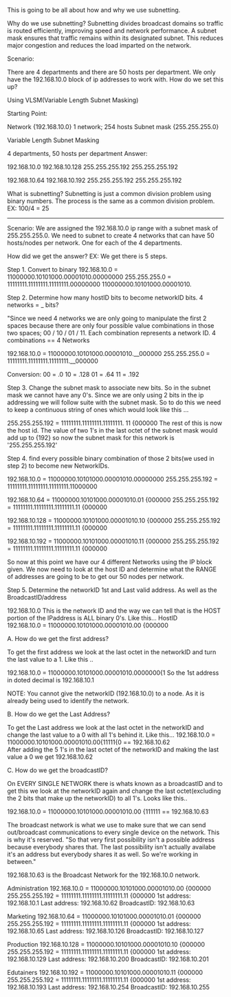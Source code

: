 This is going to be all about how and why we use subnetting. 

Why do we use subnetting?
Subnetting divides broadcast domains so traffic is routed efficiently, improving speed and network performance. A subnet mask ensures that traffic remains within its designated subnet. This reduces major congestion and reduces the load imparted on the network.


Scenario:

There are 4 departments and there are 50 hosts per department. We only have the 192.168.10.0 block of ip addresses to work with. How do we set this up?

Using VLSM(Variable Length Subnet Masking)

Starting Point:

Network  {192.168.10.0}   1 network; 254 hosts
Subnet mask {255.255.255.0}

Variable Length Subnet Masking

4 departments, 50 hosts per department
Answer:

192.168.10.0            192.168.10.128
255.255.255.192         255.255.255.192

192.168.10.64           192.168.10.192
255.255.255.192         255.255.255.192

What is subnetting?
Subnetting is just a common division problem using binary numbers. The process is the same as a common division problem.
EX:
100/4 = 25

-----------------------------------------------------------------------------------------------------

Scenario: We are assigned the 192.168.10.0 ip range with a subnet mask of 255.255.255.0. We need to subnet to create 4 networks that can have 50 hosts/nodes per network. One for each of the 4 departments.


How did we get the answer?
EX: We get there is 5 steps.

Step 1. Convert to binary
192.168.10.0 = 11000000.10101000.00001010.00000000
255.255.255.0 = 11111111.11111111.11111111.00000000
                110000000.10101000.00001010.


Step 2. Determine how many hostID bits to become networkID bits. 4 networks = _ bits?

"Since we need 4 networks we are only going to manipulate the first 2 spaces because there are only four possible value combinations in those two spaces; 00 / 10 / 01 / 11. Each combination represents a network ID. 4 combinations == 4 Networks

192.168.10.0 = 11000000.10101000.00001010.__000000
255.255.255.0 = 11111111.11111111.11111111.__000000

Conversion: 00 = .0
            10 = .128
            01 = .64
            11 = .192

Step 3. Change the subnet mask to associate new bits. So in the subnet mask we cannot have any 0's. Since we are only using 2 bits in the ip addressing we will follow suite with the subnet mask. So to do this we need to keep a continuous string of ones which would look like this ...

255.255.255.192 = 11111111.11111111.11111111. 11 {000000  The rest of this is now the host id. The value of two 1's in the last octet of the subnet mask would add up to {192} so now the subnet mask for this network is 
'255.255.255.192'


Step 4. find every possible binary combination of those 2 bits(we used in step 2) to become new NetworkIDs.


192.168.10.0 = 11000000.10101000.00001010.00000000
255.255.255.192 = 11111111.11111111.11111111.11000000

192.168.10.64 = 11000000.10101000.00001010.01   {000000
255.255.255.192 = 11111111.11111111.11111111.11   {000000

192.168.10.128 = 11000000.10101000.00001010.10   {000000
255.255.255.192 = 11111111.11111111.11111111.11   {000000

192.168.10.192 = 11000000.10101000.00001010.11   {000000
255.255.255.192 = 11111111.11111111.11111111.11   {000000

So now at this point we have our 4 different Networks using the IP block given. We now need to look at the host ID and determine what the RANGE of addresses are going to be to get our 50 nodes per network.


Step 5. Determine the networkID 1st and Last valid address. As well as the BroadcastID/address

192.168.10.0 This is the network ID and the way we can tell that is the HOST portion of the IPaddress is ALL binary 0's. Like this... 
                                                HostID        
192.168.10.0 = 11000000.10101000.00001010.00   {000000

A. How do we get the first address?

To get the first address we look at the last octet in the networkID and turn the last value to a 1. Like this ..

192.168.10.0 = 11000000.10101000.00001010.0000000{1
So the 1st address in doted decimal is 192.168.10.1

NOTE: You cannot give the networkID (192.168.10.0) to a node. As it is already being used to identify the network.

B. How do we get the Last Address?

To get the Last address we look at the last octet in the networkID and change the last value to a 0 with all 1's behind it. Like this...
192.168.10.0 = 11000000.10101000.00001010.00{11111{0 == 192.168.10.62  
After adding the 5 1's in the last octet of the networkID and making the last value a 0 we get 192.168.10.62


C. How do we get the broadcastID? 

On EVERY SINGLE NETWORK there is whats known as a broadcastID and to get this we look at the networkID again and change the last octet(excluding the 2 bits that make up the networkID) to all 1's. Looks like this..

192.168.10.0 = 11000000.10101000.00001010.00 {111111 == 192.168.10.63

The broadcast network is what we use to make sure that we can send out/broadcast communications to every single device on the network. This is why it's reserved. "So that very first possibility isn't a possible address because everybody shares that. The last possibility isn't actually availabe it's an address but everybody shares it as well. So we're working in between."

192.168.10.63 is the Broadcast Network for the 192.168.10.0 network.


Administration
192.168.10.0 = 11000000.10101000.00001010.00   {000000
255.255.255.192 = 11111111.11111111.11111111.11   {000000
1st address: 192.168.10.1
Last address: 192.168.10.62
BroadcastID: 192.168.10.63

Marketing
192.168.10.64 = 11000000.10101000.00001010.01   {000000
255.255.255.192 = 11111111.11111111.11111111.11   {000000
1st address: 192.168.10.65
Last address: 192.168.10.126
BroadcastID: 192.168.10.127

Production
192.168.10.128 = 11000000.10101000.00001010.10   {000000
255.255.255.192 = 11111111.11111111.11111111.11   {000000
1st address: 192.168.10.129
Last address: 192.168.10.200
BroadcastID: 192.168.10.201

Edutainers
192.168.10.192 = 11000000.10101000.00001010.11   {000000
255.255.255.192 = 11111111.11111111.11111111.11   {000000
1st address: 192.168.10.193
Last address: 192.168.10.254
BroadcastID: 192.168.10.255